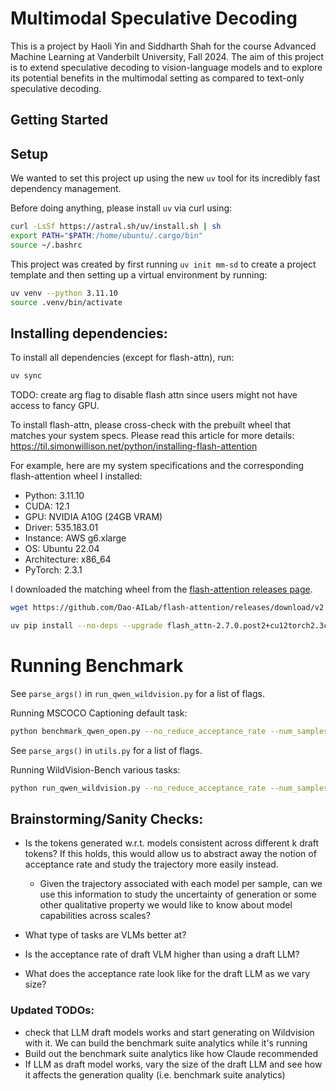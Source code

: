 # Multimodal Speculative Decoding

This is a project by Haoli Yin and Siddharth Shah for the course Advanced Machine Learning at Vanderbilt University, Fall 2024. The aim of this project is to extend speculative decoding to vision-language models and to explore its potential benefits in the multimodal setting as compared to text-only speculative decoding.

## Getting Started

## Setup

We wanted to set this project up using the new `uv` tool for its incredibly fast dependency management.

Before doing anything, please install `uv` via curl using: 
```bash 
curl -LsSf https://astral.sh/uv/install.sh | sh
export PATH="$PATH:/home/ubuntu/.cargo/bin"
source ~/.bashrc
```

This project was created by first running `uv init mm-sd` to create a project template and then setting up a virtual environment by running: 
```bash 
uv venv --python 3.11.10
source .venv/bin/activate
```

## Installing dependencies:

To install all dependencies (except for flash-attn), run:
```bash
uv sync
```

TODO: create arg flag to disable flash attn since users might not have access to fancy GPU. 

To install flash-attn, please cross-check with the prebuilt wheel that matches your system specs. Please read this article for more details: https://til.simonwillison.net/python/installing-flash-attention

For example, here are my system specifications and the corresponding flash-attention wheel I installed:
- Python: 3.11.10
- CUDA: 12.1
- GPU: NVIDIA A10G (24GB VRAM)
- Driver: 535.183.01
- Instance: AWS g6.xlarge
- OS: Ubuntu 22.04
- Architecture: x86_64
- PyTorch: 2.3.1

I downloaded the matching wheel from the [flash-attention releases page](https://github.com/Dao-AILab/flash-attention/releases).
```bash
wget https://github.com/Dao-AILab/flash-attention/releases/download/v2.7.0.post2/flash_attn-2.7.0.post2+cu12torch2.3cxx11abiFALSE-cp311-cp311-linux_x86_64.whl

uv pip install --no-deps --upgrade flash_attn-2.7.0.post2+cu12torch2.3cxx11abiFALSE-cp311-cp311-linux_x86_64.whl
```


# Running Benchmark

See `parse_args()` in `run_qwen_wildvision.py` for a list of flags.

Running MSCOCO Captioning default task:
```bash
python benchmark_qwen_open.py --no_reduce_acceptance_rate --num_samples 10 --num_draft_samples 10
```

See `parse_args()` in `utils.py` for a list of flags.

Running WildVision-Bench various tasks: 
```bash
python run_qwen_wildvision.py --no_reduce_acceptance_rate --num_samples 500 --num_draft_samples 10 --trajectory
```



## Brainstorming/Sanity Checks: 
- Is the tokens generated w.r.t. models consistent across different k draft tokens? If this holds, this would allow us to abstract away the notion of acceptance rate and study the trajectory more easily instead. 
    - Given the trajectory associated with each model per sample, can we use this information to study the uncertainty of generation or some other qualitative property we would like to know about model capabilities across scales? 

- What type of tasks are VLMs better at?
- Is the acceptance rate of draft VLM higher than using a draft LLM? 
- What does the acceptance rate look like for the draft LLM as we vary size?


### Updated TODOs: 
- check that LLM draft models works and start generating on Wildvision with it. We can build the benchmark suite analytics while it's running
- Build out the benchmark suite analytics like how Claude recommended
- If LLM as draft model works, vary the size of the draft LLM and see how it affects the generation quality (i.e. benchmark suite analytics)